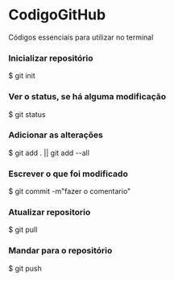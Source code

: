 # CodigoGitHub
Códigos essenciais para utilizar no terminal 

### Inicializar repositório
$ git init

### Ver o status, se há alguma modificação 
$ git status

### Adicionar as alterações 
$ git add . || git add --all

### Escrever o que foi modificado
$ git commit -m"fazer o comentario"

### Atualizar repositorio
$ git pull

### Mandar para o repositório
$ git push
